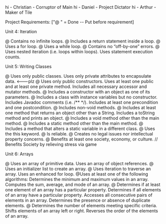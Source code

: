 hi - Christian - Corruptor of Main 
hi - Daniel - Project Dictator
hi - Arthur - Maker of Tile

Project Requirements: ["@ " = Done -- Put before requirement]

Unit 4: Iteration

@ Contains no infinite loops. 
@ Includes a return statement inside a loop.
@ Uses a for loop.
@ Uses a while loop. 
@ Contains no “off-by-one” errors. 
@ Uses nested iteration (i.e. loops within loops).
Uses statement execution counts.

Unit 5: Writing Classes

@ Uses only public classes. 
Uses only private attributes to encapsulate data. <---plz
@ Uses only public constructors. 
Uses at least one public and at least one private method.
Includes all necessary accessor and mutator methods.
@ Includes a constructor with an object as one of its parameters. 
@ Includes a class with instance variables but no constructor. 
Includes Javadoc comments (i.e. /** */).
Includes at least one precondition and one postcondition.
@ Includes non-void methods. 
@ Includes at least one method that returns an object other than a String.
Includes a toString method and prints an object.
@ Includes a void method other than the main method. 
@ Includes a static method other than the main method.
@ Includes a method that alters a static variable in a different class.
@ Uses the this keyword.
@ Is reliable.
@ Creates no legal issues nor intellectual property concerns.
@ Benefits at least one society, economy, or culture. // Benefits Society by relieving stress via game

Unit 6: Arrays

@ Uses an array of primitive data. 
Uses an array of object references.
@ Uses an initializer list to create an array. 
@ Uses iteration to traverse an array. 
Uses an enhanced for loop.
@Uses at least one of the following algorithms:
Determines the minimum and maximum values in an array.
Computes the sum, average, and mode of an array.
@ Determines if at least one element of an array has a particular property. 
Determines if all elements of an array have a particular property.
Accesses all consecutive pairs of elements in an array.
Determines the presence or absence of duplicate elements.
@ Determines the number of elements meeting specific criteria. 
Shifts elements of an array left or right.
Reverses the order of the elements of an array.
